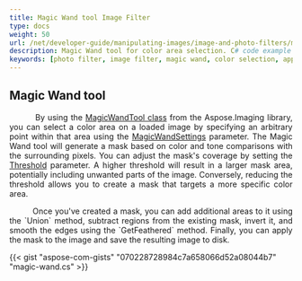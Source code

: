 ```yaml
---
title: Magic Wand tool Image Filter
type: docs
weight: 50
url: /net/developer-guide/manipulating-images/image-and-photo-filters/magic-wand-filter/
description: Magic Wand tool for color area selection. C# code example provided.
keywords: [photo filter, image filter, magic wand, color selection, apply mask]
---
```


## Magic Wand tool

<p align='justify'>
&nbsp;&nbsp;&nbsp;&nbsp;&nbsp;&nbsp;&nbsp;&nbsp;
By using the <a href="https://reference.aspose.com/imaging/net/aspose.imaging.magicwand/magicwandtool/">MagicWandTool class</a> from the Aspose.Imaging library, you can select a color area on a loaded image by specifying an arbitrary point within that area using the <a href="https://reference.aspose.com/imaging/net/aspose.imaging.magicwand/magicwandsettings/magicwandsettings/">MagicWandSettings</a> parameter. The Magic Wand tool will generate a mask based on color and tone comparisons with the surrounding pixels. You can adjust the mask's coverage by setting the <a href="https://reference.aspose.com/imaging/net/aspose.imaging.magicwand/magicwandsettings/threshold/">Threshold</a> parameter. A higher threshold will result in a larger mask area, potentially including unwanted parts of the image. Conversely, reducing the threshold allows you to create a mask that targets a more specific color area.
</p>

<p align='justify'>
&nbsp;&nbsp;&nbsp;&nbsp;&nbsp;&nbsp;&nbsp;&nbsp;
Once you've created a mask, you can add additional areas to it using the `Union` method, subtract regions from the existing mask, invert it, and smooth the edges using the `GetFeathered` method. Finally, you can apply the mask to the image and save the resulting image to disk.
</p>

{{< gist "aspose-com-gists" "070228728984c7a658066d52a08044b7" "magic-wand.cs" >}}
